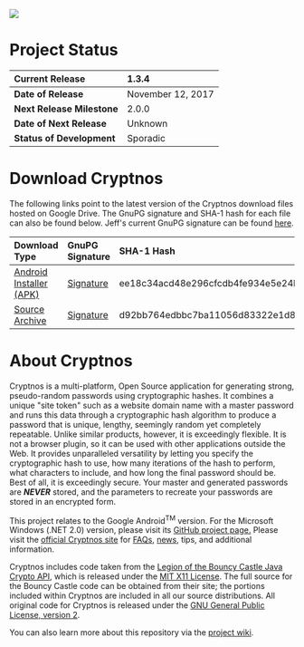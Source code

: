 [![](http://www.android.com/images/brand/android_app_on_play_logo_large.png)](http://play.google.com/store/apps/details?id=com.gpfcomics.android.cryptnos)

# Project Status #

| **Current Release** | 1.3.4 |
|:--------------------|:------|
| **Date of Release** | November 12, 2017 |
| **Next Release Milestone** | 2.0.0 |
| **Date of Next Release** | Unknown |
| **Status of Development** | Sporadic |

# Download Cryptnos #

The following links point to the latest version of the Cryptnos download files hosted on Google Drive. The GnuPG signature and SHA-1 hash for each file can also be found below. Jeff's current GnuPG signature can be found [here](https://www.gpf-comics.com/gnupg.php).

| **Download Type** | **GnuPG Signature** | **SHA-1 Hash** | **Size**|
|:------------------|:--------------------|:---------------|:--------|
| [Android Installer (APK)](http://www.cryptnos.com/files/downloads/Cryptnos_1.3.4.apk) | [Signature](http://www.cryptnos.com/files/downloads/Cryptnos_1.3.4.apk.sig) | ee18c34acd48e296cfcdb4fe934e5e24b6d1bad7 | 606kb |
| [Source Archive](http://www.cryptnos.com/files/downloads/Cryptnos_Android_Source_1.3.4.zip) | [Signature](http://www.cryptnos.com/files/downloads/Cryptnos_Android_Source_1.3.4.zip.sig) | d92bb764edbbc7ba11056d83322e1d84a217a169 | 543kb |

# About Cryptnos #

Cryptnos is a multi-platform, Open Source application for generating strong, pseudo-random passwords using cryptographic hashes. It combines a unique "site token" such as a website domain name with a master password and runs this data through a cryptographic hash algorithm to produce a password that is unique, lengthy, seemingly random yet completely repeatable. Unlike similar products, however, it is exceedingly flexible. It is not a browser plugin, so it can be used with other applications outside the Web. It provides unparalleled versatility by letting you specify the cryptographic hash to use, how many iterations of the hash to perform, what characters to include, and how long the final password should be. Best of all, it is exceedingly secure. Your master and generated passwords are _**NEVER**_ stored, and the parameters to recreate your passwords are stored in an encrypted form.

This project relates to the Google Android<sup>TM</sup> version. For the Microsoft Windows (.NET 2.0) version, please visit its [GitHub project page.](https://github.com/gpfjeff/cryptnos-for-windows) Please visit the [official Cryptnos site](http://www.cryptnos.com/) for [FAQs](http://www.cryptnos.com/faq/), [news](http://www.cryptnos.com/news/android/), tips, and additional information.

Cryptnos includes code taken from the [Legion of the Bouncy Castle Java Crypto API](http://www.bouncycastle.org/java.html), which is released under the [MIT X11 License](http://opensource.org/licenses/mit-license.php). The full source for the Bouncy Castle code can be obtained from their site; the portions included within Cryptnos are included in all our source distributions. All original code for Cryptnos is released under the [GNU General Public License, version 2](http://www.gnu.org/licenses/old-licenses/gpl-2.0.html).

You can also learn more about this repository via the [project wiki](https://github.com/gpfjeff/cryptnos-for-android/tree/wiki).
